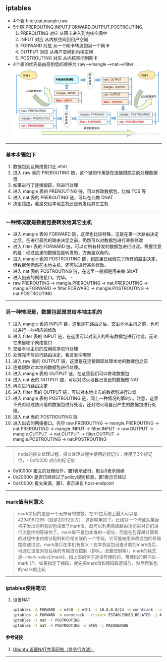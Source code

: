 ## iptables
- 4个表:filter,nat,mangle,raw.
- 5个链:PREROUTING,INPUT,FORWARD,OUTPUT,POSTROUTING,
  1. PREROUTING 对应 从网卡进入到内核空间中
  2. INPUT 对应 从内核空间到用户空间
  3. FORWARD 对应 从一个网卡转发到另一个网卡
  4. OUTPUT 对应 从用户空间到内核空间
  5. POSTROUTING 对应 从内核空间到网卡
- 4个表的优先级由高到低的顺序为:raw-->mangle-->nat-->filter
![](img/iptables.jpg)
---
### 基本步骤如下
1. 数据包到达网络接口比 eth0
2. 进入 raw 表的 PREROUTING 链，这个链的作用是在连接跟踪之前处理数据包
3. 如果进行了连接跟踪，则进行处理
4. 进入 mangle 表的 PREROUTING 链，可以修改数据包，比如 TOS 等
5. 进入 nat 表的 PREROUTING 链，可以在此做 DNAT
6. 决定路由，看是交给本地主机还是转发给其它主机
---
### 一种情况就是数据包要转发给其它主机
- 进入 mangle 表的 FORWARD 链，这里也比较特殊，这是在第一次路由决定之后，在进行最后的路由决定之前，仍然可以对数据包进行某些修改
- 进入 filter 表的 FORWARD 链，可以对所有转发的数据包进行过滤。需要注意的是：经过这里的数据包是转发的，方向是双向的。  
- 进入 mangle 表的 POSTROUTING 链，到这里已经做完了所有的路由决定，但数据包仍然在本地主机，还可以进行某些修改。  
- 进入 nat 表的 POSTROUTING 链，在这里一般都是用来做 SNAT 
- 进入出去的网络接口。完毕。  -
- raw.PREROUTING -> mangle.PREROUTING -> nat.PREROUTING -> mangle.FORWARD -> filter.FORWARD -> mangle.POSTROUTING -> nat.POSTROUTING
---
### 另一种情况是，数据包就是发给本地主机的
7. 进入 mangle 表的 INPUT 链，这里是在路由之后，交由本地主机之前，也可以进行一些相应的修改
8. 进入 filter 表的 INPUT 链，在这里可以对流入的所有数据包进行过滤，无论它来自哪个网络接口
9. 交给本地主机的应用程序进行处理
10. 处理完毕后进行路由决定，看该发往哪里  
11. 进入 raw 表的 OUTPUT 链，这里是在连接跟踪处理本地的数据包之前
12. 连接跟踪对本地的数据包进行处理。  
13. 进入 mangle 表的 OUTPUT 链，在这里我们可以修改数据包  
14. 进入 nat 表的 OUTPUT 链，可以对防火墙自己发出的数据做 NAT 
15. 再次进行路由决定
16. 进入 filter 表的 OUTPUT 链，可以对本地出去的数据包进行过滤  
17. 进入 mangle 表的 POSTROUTING 链，同上一种情况的第9步。注意，这里不光对经过防火墙的数据包进行处理，还对防火墙自己产生的数据包进行处理。 
18. 进入 nat 表的 POSTROUTING 链
19. 进入出去的网络接口。完毕
raw.PREROUTING -> mangle.PREROUTING -> nat.PREROUTING -> mangle.INPUT -> filter.INPUT -> raw.OUTPUT -> mangle.OUTPUT -> nat.OUTPUT -> filter.OUTPUT -> mangle.POSTROUTING -> nat.POSTROUTING
---
> node的报文处理过程，报文处理过程中使用的标记位：使用了3个标记位，- 0xf0000 对应的标记位
- 0x10000:  报文的处理动作，置1表示放行，默认0表示拒绝
- 0x20000:  是否已经经过了policy规则检测，置1表示已经过
- 0x40000:  报文来源，置1，表示来自 host-endpoint
---
### mark值有何意义
> mark字段的值是一个无符号的整数，在32位系统上最大可以是4294967296（就是2的32次方），这足够用的了。比如对一个流或从某台机子发出的所有的包设置了mark值，就可以利用高级路由功能来对它们进行流量控制等操作了。mark值不是包本身的一部分，而是在包穿越计算机的过程中由内核分配的和它相关联的一个字段。它可能被用来改变包的传输路径或过滤。mark值只在本机有意义！在本机给包设置关联的mark值后，可通过该值对包后续的传输进行控制（排队，流量控制等）。mark的格式是--mark value[/mask]，如上面的例子是没有掩码的，带掩码的例子如--mark 1/1。如果指定了掩码，就先把mark值和掩码取逻辑与，然后再和包的mark值比较
---
### iptables使用笔记
1. 设置NAT
   ```bash
   iptables -A FORWARD -o eth0 -i eth1 -s 10.0.0.0/24 -m conntrack --ctstate NEW -j ACCEPT
   iptables -A FORWARD -m conntrack --ctstate ESTABLISHED,RELATED -j ACCEPT
   iptables -t nat -F POSTROUTING
   iptables -t nat -A POSTROUTING -o eth0 -j MASQUERADE
   ```
#### 参考链接
1. [Ubuntu 设置NAT共享网络（命令行方法）](https://www.cnblogs.com/security-darren/p/4576731.html)
---